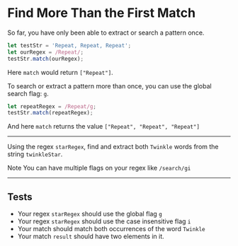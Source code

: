 # Find More Than the First Match

So far, you have only been able to extract or search a pattern once.

```js
let testStr = 'Repeat, Repeat, Repeat';
let ourRegex = /Repeat/;
testStr.match(ourRegex);
```

Here `match` would return `["Repeat"]`.

To search or extract a pattern more than once, you can use the global search flag: `g`.

```js
let repeatRegex = /Repeat/g;
testStr.match(repeatRegex);
```

And here `match` returns the value `["Repeat", "Repeat", "Repeat"]`

---

Using the regex `starRegex`, find and extract both `Twinkle` words from the string `twinkleStar`.

Note
You can have multiple flags on your regex like `/search/gi`

---

## Tests

- Your regex `starRegex` should use the global flag `g`
- Your regex `starRegex` should use the case insensitive flag `i`
- Your match should match both occurrences of the word `Twinkle`
- Your match `result` should have two elements in it.
